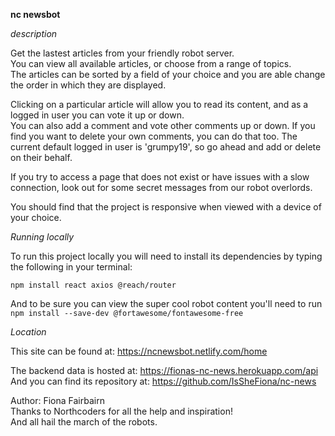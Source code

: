 **nc newsbot**

_description_

Get the lastest articles from your friendly robot server.  
You can view all available articles, or choose from a range of topics.  
The articles can be sorted by a field of your choice and you are able change the order in which they are displayed.

Clicking on a particular article will allow you to read its content, and as a logged in user you can vote it up or down.  
You can also add a comment and vote other comments up or down. If you find you want to delete your own comments, you can do that too. The current default logged in user is 'grumpy19', so go ahead and add or delete on their behalf.

If you try to access a page that does not exist or have issues with a slow connection, look out for some secret messages from our robot overlords.

You should find that the project is responsive when viewed with a device of your choice.

_Running locally_

To run this project locally you will need to install its dependencies by typing the following in your terminal:

`npm install react axios @reach/router`

And to be sure you can view the super cool robot content you'll need to run  
`npm install --save-dev @fortawesome/fontawesome-free`

_Location_

This site can be found at: https://ncnewsbot.netlify.com/home

The backend data is hosted at: https://fionas-nc-news.herokuapp.com/api  
And you can find its repository at: https://github.com/IsSheFiona/nc-news

Author: Fiona Fairbairn  
Thanks to Northcoders for all the help and inspiration!  
And all hail the march of the robots.
